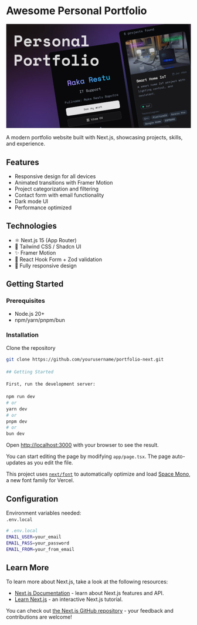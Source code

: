 <!-- This is a [Next.js](https://nextjs.org) project bootstrapped with [`create-next-app`](https://nextjs.org/docs/app/api-reference/cli/create-next-app). -->

# Awesome Personal Portfolio

![Portfolio Screenshot](/public/images/portfolio.webp) <!-- Add screenshot path if available -->

A modern portfolio website built with Next.js, showcasing projects, skills, and experience.

## Features

- Responsive design for all devices
- Animated transitions with Framer Motion
- Project categorization and filtering
- Contact form with email functionality
- Dark mode UI
- Performance optimized

## Technologies

- ⚛️ Next.js 15 (App Router)
- 🎨 Tailwind CSS / Shadcn UI
- ✨ Framer Motion
- 📝 React Hook Form + Zod validation
- 📱 Fully responsive design

## Getting Started

### Prerequisites

- Node.js 20+
- npm/yarn/pnpm/bun

### Installation

Clone the repository

```bash
git clone https://github.com/yourusername/portfolio-next.git

## Getting Started

First, run the development server:

npm run dev
# or
yarn dev
# or
pnpm dev
# or
bun dev
```

Open [http://localhost:3000](http://localhost:3000) with your browser to see the result.

You can start editing the page by modifying `app/page.tsx`. The page auto-updates as you edit the file.

This project uses [`next/font`](https://nextjs.org/docs/app/building-your-application/optimizing/fonts) to automatically optimize and load [Space Mono](https://fonts.google.com/specimen/Space+Mono), a new font family for Vercel.

## Configuration

Environment variables needed: <br>
`.env.local`

```bash
# .env.local
EMAIL_USER=your_email
EMAIL_PASS=your_password
EMAIL_FROM=your_from_email
```

## Learn More

To learn more about Next.js, take a look at the following resources:

- [Next.js Documentation](https://nextjs.org/docs) - learn about Next.js features and API.
- [Learn Next.js](https://nextjs.org/learn) - an interactive Next.js tutorial.

You can check out [the Next.js GitHub repository](https://github.com/vercel/next.js) - your feedback and contributions are welcome!
